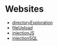 # Websites

- [directoryExploration](./directoryExploration)
- [fileUpload](./fileUpload)
- [injectionJS](./injectionJS)
- [injectionSQL](./injectionSQL)

